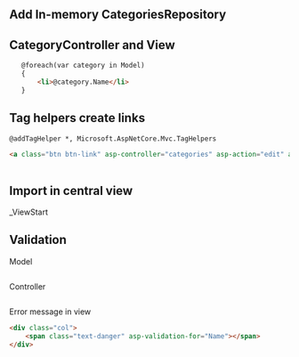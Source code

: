 
## Add In-memory CategoriesRepository


## CategoryController and View
```html
   @foreach(var category in Model)
   {
       <li>@category.Name</li>
   }
```


## Tag helpers create links
```html
@addTagHelper *, Microsoft.AspNetCore.Mvc.TagHelpers

<a class="btn btn-link" asp-controller="categories" asp-action="edit" asp-route-id="@category.CategoryId">Edit</a>
         
```

## Import in central view
_ViewStart


## Validation
Model
```cs

```

Controller
```cs
```

Error message in view
```html
<div class="col">
    <span class="text-danger" asp-validation-for="Name"></span>
</div>
```
